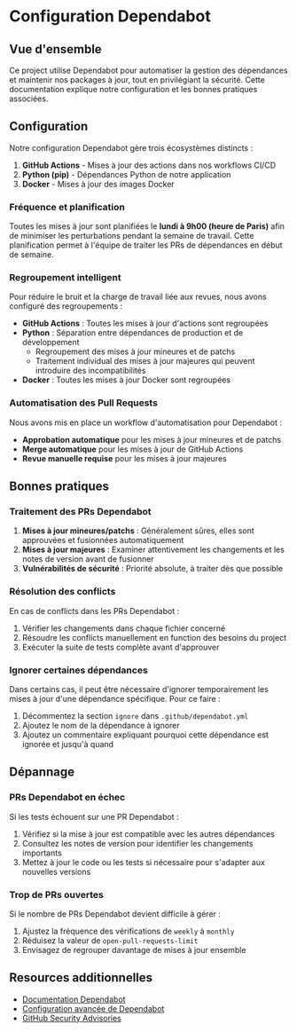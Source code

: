 # Configuration Dependabot

## Vue d'ensemble

Ce project utilise Dependabot pour automatiser la gestion des dépendances et maintenir nos packages à jour, tout en privilégiant la sécurité. Cette documentation explique notre configuration et les bonnes pratiques associées.

## Configuration

Notre configuration Dependabot gère trois écosystèmes distincts :

1. **GitHub Actions** - Mises à jour des actions dans nos workflows CI/CD
2. **Python (pip)** - Dépendances Python de notre application
3. **Docker** - Mises à jour des images Docker

### Fréquence et planification

Toutes les mises à jour sont planifiées le **lundi à 9h00 (heure de Paris)** afin de minimiser les perturbations pendant la semaine de travail. Cette planification permet à l'équipe de traiter les PRs de dépendances en début de semaine.

### Regroupement intelligent

Pour réduire le bruit et la charge de travail liée aux revues, nous avons configuré des regroupements :

- **GitHub Actions** : Toutes les mises à jour d'actions sont regroupées
- **Python** : Séparation entre dépendances de production et de développement
  - Regroupement des mises à jour mineures et de patchs
  - Traitement individual des mises à jour majeures qui peuvent introduire des incompatibilités
- **Docker** : Toutes les mises à jour Docker sont regroupées

### Automatisation des Pull Requests

Nous avons mis en place un workflow d'automatisation pour Dependabot :

- **Approbation automatique** pour les mises à jour mineures et de patchs
- **Merge automatique** pour les mises à jour de GitHub Actions
- **Revue manuelle requise** pour les mises à jour majeures

## Bonnes pratiques

### Traitement des PRs Dependabot

1. **Mises à jour mineures/patchs** : Généralement sûres, elles sont approuvées et fusionnées automatiquement
2. **Mises à jour majeures** : Examiner attentivement les changements et les notes de version avant de fusionner
3. **Vulnérabilités de sécurité** : Priorité absolute, à traiter dès que possible

### Résolution des conflicts

En cas de conflicts dans les PRs Dependabot :

1. Vérifier les changements dans chaque fichier concerné
2. Résoudre les conflicts manuellement en function des besoins du project
3. Exécuter la suite de tests complète avant d'approuver

### Ignorer certaines dépendances

Dans certains cas, il peut être nécessaire d'ignorer temporairement les mises à jour d'une dépendance spécifique. Pour ce faire :

1. Décommentez la section `ignore` dans `.github/dependabot.yml`
2. Ajoutez le nom de la dépendance à ignorer
3. Ajoutez un commentaire expliquant pourquoi cette dépendance est ignorée et jusqu'à quand

## Dépannage

### PRs Dependabot en échec

Si les tests échouent sur une PR Dependabot :

1. Vérifiez si la mise à jour est compatible avec les autres dépendances
2. Consultez les notes de version pour identifier les changements importants
3. Mettez à jour le code ou les tests si nécessaire pour s'adapter aux nouvelles versions

### Trop de PRs ouvertes

Si le nombre de PRs Dependabot devient difficile à gérer :

1. Ajustez la fréquence des vérifications de `weekly` à `monthly`
2. Réduisez la valeur de `open-pull-requests-limit`
3. Envisagez de regrouper davantage de mises à jour ensemble

## Resources additionnelles

- [Documentation Dependabot](https://docs.github.com/en/code-security/dependabot/dependabot-version-updates)
- [Configuration avancée de Dependabot](https://docs.github.com/en/code-security/dependabot/dependabot-version-updates/configuration-options-for-the-dependabot.yml-file)
- [GitHub Security Advisories](https://docs.github.com/en/code-security/security-advisories/about-coordinated-disclosure-of-security-vulnerabilities)
